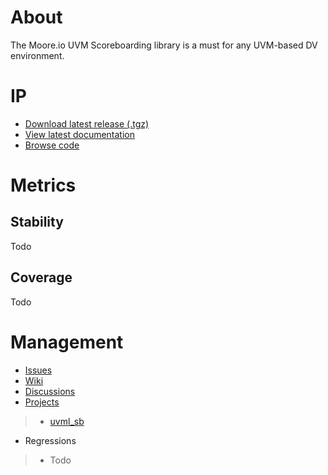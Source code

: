 # About
The Moore.io UVM Scoreboarding library is a must for any UVM-based DV environment.

# IP
* [Download latest release (.tgz)](Todo)
* [View latest documentation](Todo)
* [Browse code](https://github.com/Datum-Technology-Corporation/uvml_sb)

# Metrics
## Stability
Todo

## Coverage
Todo

# Management
* [Issues](https://github.com/Datum-Technology-Corporation/uvml_sb/issues)
* [Wiki](https://github.com/Datum-Technology-Corporation/uvml_sb/wiki)
* [Discussions](https://github.com/Datum-Technology-Corporation/uvml_sb/discussions)
* [Projects](https://github.com/Datum-Technology-Corporation/uvml_sb/projects)
> * [uvml_sb](https://github.com/Datum-Technology-Corporation/uvml_sb/projects/1)
* Regressions
> * Todo
